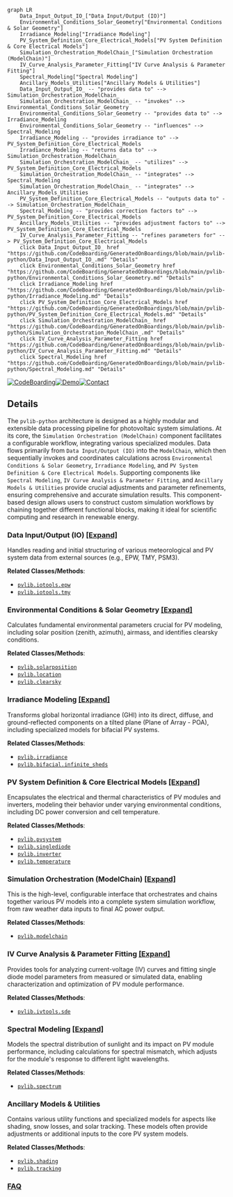 ```mermaid
graph LR
    Data_Input_Output_IO_["Data Input/Output (IO)"]
    Environmental_Conditions_Solar_Geometry["Environmental Conditions & Solar Geometry"]
    Irradiance_Modeling["Irradiance Modeling"]
    PV_System_Definition_Core_Electrical_Models["PV System Definition & Core Electrical Models"]
    Simulation_Orchestration_ModelChain_["Simulation Orchestration (ModelChain)"]
    IV_Curve_Analysis_Parameter_Fitting["IV Curve Analysis & Parameter Fitting"]
    Spectral_Modeling["Spectral Modeling"]
    Ancillary_Models_Utilities["Ancillary Models & Utilities"]
    Data_Input_Output_IO_ -- "provides data to" --> Simulation_Orchestration_ModelChain_
    Simulation_Orchestration_ModelChain_ -- "invokes" --> Environmental_Conditions_Solar_Geometry
    Environmental_Conditions_Solar_Geometry -- "provides data to" --> Irradiance_Modeling
    Environmental_Conditions_Solar_Geometry -- "influences" --> Spectral_Modeling
    Irradiance_Modeling -- "provides irradiance to" --> PV_System_Definition_Core_Electrical_Models
    Irradiance_Modeling -- "returns data to" --> Simulation_Orchestration_ModelChain_
    Simulation_Orchestration_ModelChain_ -- "utilizes" --> PV_System_Definition_Core_Electrical_Models
    Simulation_Orchestration_ModelChain_ -- "integrates" --> Spectral_Modeling
    Simulation_Orchestration_ModelChain_ -- "integrates" --> Ancillary_Models_Utilities
    PV_System_Definition_Core_Electrical_Models -- "outputs data to" --> Simulation_Orchestration_ModelChain_
    Spectral_Modeling -- "provides correction factors to" --> PV_System_Definition_Core_Electrical_Models
    Ancillary_Models_Utilities -- "provides adjustment factors to" --> PV_System_Definition_Core_Electrical_Models
    IV_Curve_Analysis_Parameter_Fitting -- "refines parameters for" --> PV_System_Definition_Core_Electrical_Models
    click Data_Input_Output_IO_ href "https://github.com/CodeBoarding/GeneratedOnBoardings/blob/main/pvlib-python/Data_Input_Output_IO_.md" "Details"
    click Environmental_Conditions_Solar_Geometry href "https://github.com/CodeBoarding/GeneratedOnBoardings/blob/main/pvlib-python/Environmental_Conditions_Solar_Geometry.md" "Details"
    click Irradiance_Modeling href "https://github.com/CodeBoarding/GeneratedOnBoardings/blob/main/pvlib-python/Irradiance_Modeling.md" "Details"
    click PV_System_Definition_Core_Electrical_Models href "https://github.com/CodeBoarding/GeneratedOnBoardings/blob/main/pvlib-python/PV_System_Definition_Core_Electrical_Models.md" "Details"
    click Simulation_Orchestration_ModelChain_ href "https://github.com/CodeBoarding/GeneratedOnBoardings/blob/main/pvlib-python/Simulation_Orchestration_ModelChain_.md" "Details"
    click IV_Curve_Analysis_Parameter_Fitting href "https://github.com/CodeBoarding/GeneratedOnBoardings/blob/main/pvlib-python/IV_Curve_Analysis_Parameter_Fitting.md" "Details"
    click Spectral_Modeling href "https://github.com/CodeBoarding/GeneratedOnBoardings/blob/main/pvlib-python/Spectral_Modeling.md" "Details"
```

[![CodeBoarding](https://img.shields.io/badge/Generated%20by-CodeBoarding-9cf?style=flat-square)](https://github.com/CodeBoarding/GeneratedOnBoardings)[![Demo](https://img.shields.io/badge/Try%20our-Demo-blue?style=flat-square)](https://www.codeboarding.org/demo)[![Contact](https://img.shields.io/badge/Contact%20us%20-%20contact@codeboarding.org-lightgrey?style=flat-square)](mailto:contact@codeboarding.org)

## Details

The `pvlib-python` architecture is designed as a highly modular and extensible data processing pipeline for photovoltaic system simulations. At its core, the `Simulation Orchestration (ModelChain)` component facilitates a configurable workflow, integrating various specialized modules. Data flows primarily from `Data Input/Output (IO)` into the `ModelChain`, which then sequentially invokes and coordinates calculations across `Environmental Conditions & Solar Geometry`, `Irradiance Modeling`, and `PV System Definition & Core Electrical Models`. Supporting components like `Spectral Modeling`, `IV Curve Analysis & Parameter Fitting`, and `Ancillary Models & Utilities` provide crucial adjustments and parameter refinements, ensuring comprehensive and accurate simulation results. This component-based design allows users to construct custom simulation workflows by chaining together different functional blocks, making it ideal for scientific computing and research in renewable energy.

### Data Input/Output (IO) [[Expand]](./Data_Input_Output_IO_.md)
Handles reading and initial structuring of various meteorological and PV system data from external sources (e.g., EPW, TMY, PSM3).


**Related Classes/Methods**:

- <a href="https://github.com/pvlib/pvlib-python/blob/main/pvlib/iotools/epw.py" target="_blank" rel="noopener noreferrer">`pvlib.iotools.epw`</a>
- <a href="https://github.com/pvlib/pvlib-python/blob/main/pvlib/iotools/tmy.py" target="_blank" rel="noopener noreferrer">`pvlib.iotools.tmy`</a>


### Environmental Conditions & Solar Geometry [[Expand]](./Environmental_Conditions_Solar_Geometry.md)
Calculates fundamental environmental parameters crucial for PV modeling, including solar position (zenith, azimuth), airmass, and identifies clearsky conditions.


**Related Classes/Methods**:

- <a href="https://github.com/pvlib/pvlib-python/blob/main/pvlib/solarposition.py" target="_blank" rel="noopener noreferrer">`pvlib.solarposition`</a>
- <a href="https://github.com/pvlib/pvlib-python/blob/main/pvlib/location.py" target="_blank" rel="noopener noreferrer">`pvlib.location`</a>
- <a href="https://github.com/pvlib/pvlib-python/blob/main/pvlib/clearsky.py" target="_blank" rel="noopener noreferrer">`pvlib.clearsky`</a>


### Irradiance Modeling [[Expand]](./Irradiance_Modeling.md)
Transforms global horizontal irradiance (GHI) into its direct, diffuse, and ground-reflected components on a tilted plane (Plane of Array - POA), including specialized models for bifacial PV systems.


**Related Classes/Methods**:

- <a href="https://github.com/pvlib/pvlib-python/blob/main/pvlib/irradiance.py" target="_blank" rel="noopener noreferrer">`pvlib.irradiance`</a>
- <a href="https://github.com/pvlib/pvlib-python/blob/main/pvlib/bifacial/infinite_sheds.py" target="_blank" rel="noopener noreferrer">`pvlib.bifacial.infinite_sheds`</a>


### PV System Definition & Core Electrical Models [[Expand]](./PV_System_Definition_Core_Electrical_Models.md)
Encapsulates the electrical and thermal characteristics of PV modules and inverters, modeling their behavior under varying environmental conditions, including DC power conversion and cell temperature.


**Related Classes/Methods**:

- <a href="https://github.com/pvlib/pvlib-python/blob/main/pvlib/pvsystem.py" target="_blank" rel="noopener noreferrer">`pvlib.pvsystem`</a>
- <a href="https://github.com/pvlib/pvlib-python/blob/main/pvlib/singlediode.py" target="_blank" rel="noopener noreferrer">`pvlib.singlediode`</a>
- <a href="https://github.com/pvlib/pvlib-python/blob/main/pvlib/inverter.py" target="_blank" rel="noopener noreferrer">`pvlib.inverter`</a>
- <a href="https://github.com/pvlib/pvlib-python/blob/main/pvlib/temperature.py" target="_blank" rel="noopener noreferrer">`pvlib.temperature`</a>


### Simulation Orchestration (ModelChain) [[Expand]](./Simulation_Orchestration_ModelChain_.md)
This is the high-level, configurable interface that orchestrates and chains together various PV models into a complete system simulation workflow, from raw weather data inputs to final AC power output.


**Related Classes/Methods**:

- <a href="https://github.com/pvlib/pvlib-python/blob/main/pvlib/modelchain.py" target="_blank" rel="noopener noreferrer">`pvlib.modelchain`</a>


### IV Curve Analysis & Parameter Fitting [[Expand]](./IV_Curve_Analysis_Parameter_Fitting.md)
Provides tools for analyzing current-voltage (IV) curves and fitting single diode model parameters from measured or simulated data, enabling characterization and optimization of PV module performance.


**Related Classes/Methods**:

- <a href="https://github.com/pvlib/pvlib-python/blob/main/pvlib/ivtools/sde.py" target="_blank" rel="noopener noreferrer">`pvlib.ivtools.sde`</a>


### Spectral Modeling [[Expand]](./Spectral_Modeling.md)
Models the spectral distribution of sunlight and its impact on PV module performance, including calculations for spectral mismatch, which adjusts for the module's response to different light wavelengths.


**Related Classes/Methods**:

- <a href="https://github.com/pvlib/pvlib-python/blob/main/pvlib/spectrum" target="_blank" rel="noopener noreferrer">`pvlib.spectrum`</a>


### Ancillary Models & Utilities
Contains various utility functions and specialized models for aspects like shading, snow losses, and solar tracking. These models often provide adjustments or additional inputs to the core PV system models.


**Related Classes/Methods**:

- <a href="https://github.com/pvlib/pvlib-python/blob/main/pvlib/shading.py" target="_blank" rel="noopener noreferrer">`pvlib.shading`</a>
- <a href="https://github.com/pvlib/pvlib-python/blob/main/pvlib/tracking.py" target="_blank" rel="noopener noreferrer">`pvlib.tracking`</a>




### [FAQ](https://github.com/CodeBoarding/GeneratedOnBoardings/tree/main?tab=readme-ov-file#faq)